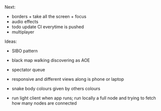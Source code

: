 Next:
- borders + take all the screen + focus
- audio effects
- todo update CI everytime is pushed
- multiplayer

Ideas:
- SIBO pattern
- black map walking discovering as AOE
- spectator queue
- responsive and different views along is phone or laptop
- snake body colours given by others colours

- run light client when app runs; run locally a full node and trying to fetch how many nodes are connected
